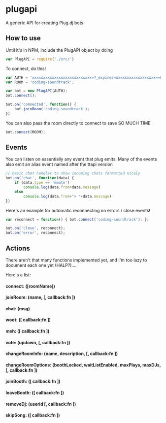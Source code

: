 plugapi
=======

A generic API for creating Plug.dj bots


## How to use
Until it's in NPM, include the PlugAPI object by doing

```js
var PlugAPI = require('./src/')
```

To connect, do this!

```js
var AUTH = 'xxxxxxxxxxxxxxxxxxxxxxxxxxx=?_expires=xxxxxxxxxxxxxxxxxx==&user_id=xxxxxxxxxxxxxxxxxxxxxxxxxxxxxxxxxxxxxxxxxxx='; // Put your auth token here, it's the cookie value for usr
var ROOM = 'coding-soundtrack';

var bot = new PlugAPI(AUTH);
bot.connect();

bot.on('connected', function() {
	bot.joinRoom('coding-soundtrack');
})
```

You can also pass the room directly to connect to save SO MUCH TIME
```js
bot.connect(ROOM);
```

## Events
You can listen on essentially any event that plug emits. Many of the events also emit an alias event named after the ttapi version
```js
// basic chat handler to show incoming chats formatted nicely
bot.on('chat', function(data) {
	if (data.type == 'emote')
		console.log(data.from+data.message)
	else
		console.log(data.from+"> "+data.message)
})
```

Here's an example for automatic reconnecting on errors / close events!
```js
var reconnect = function() { bot.connect('coding-soundtrack'); };

bot.on('close', reconnect);
bot.on('error', reconnect);
```

## Actions
There aren't that many functions implemented yet, and I'm too lazy to document each one yet (HALP?)....

Here's a list:
####	connect: ([roomName])
####	joinRoom: (name, [, callback:fn ])
####	chat: (msg)
####	woot: ([ callback:fn ])
####	meh: ([ callback:fn ])
####	vote: (updown, [, callback:fn ])
####	changeRoomInfo: (name, description, [, callback:fn ])
####	changeRoomOptions: (boothLocked, waitListEnabled, maxPlays, maxDJs, [, callback:fn ])
####	joinBooth: ([ callback:fn ])
####	leaveBooth: ([ callback:fn ])
####	removeDj: (userid [, callback:fn ])
####	skipSong: ([ callback:fn ])
